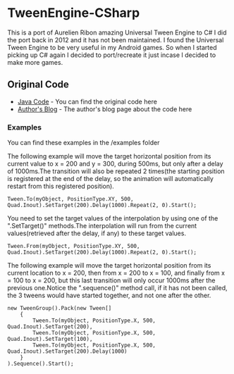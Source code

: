 # TweenEngine-CSharp

This is a port of Aurelien Ribon amazing Universal Tween Engine to C#
I did the port back in 2012 and it has not been maintained. I found the Universal Tween Engine to be very useful in my Android games. 
So when I started picking up C# again I decided to port/recreate it just incase I decided to make more games.

## Original Code

* [Java Code](https://code.google.com/archive/p/java-universal-tween-engine/downloads) - You can find the original code here
* [Author's Blog](http://www.aurelienribon.com/blog/projects/universal-tween-engine/) - The author's blog page about the code here

### Examples

You can find these examples in the /examples folder


The following example will move the target horizontal position from its current value to x = 200 and y = 300, during 500ms, but only after a delay of
1000ms.The transition will also be repeated 2 times(the starting position is registered at the end of the delay, so the animation will automatically
restart from this registered position).
```
Tween.To(myObject, PositionType.XY, 500, Quad.Inout).SetTarget(200).Delay(1000).Repeat(2, 0).Start();
```

You need to set the target values of the interpolation by using one of the ".SetTarget()" methods.The interpolation will run from the current values(retrieved after the delay, if any) to these target values.
```
Tween.From(myObject, PositionType.XY, 500, Quad.Inout).SetTarget(200).Delay(1000).Repeat(2, 0).Start();
```

The following example will move the target horizontal position from its current location to x = 200, then from x = 200 to x = 100, and finally from
x = 100 to x = 200, but this last transition will only occur 1000ms after the previous one.Notice the ".sequence()" method call, if it has not been
called, the 3 tweens would have started together, and not one after the other.
```
new TweenGroup().Pack(new Tween[]
	{
		Tween.To(myObject, PositionType.X, 500, Quad.Inout).SetTarget(200),
		Tween.To(myObject, PositionType.X, 500, Quad.Inout).SetTarget(100),
		Tween.To(myObject, PositionType.X, 500, Quad.Inout).SetTarget(200).Delay(1000)
	}
).Sequence().Start();
```
